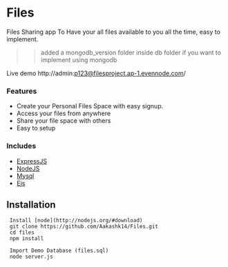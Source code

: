 # Files

Files Sharing app To Have your all files available to you all the time, easy to implement.

>> added a mongodb_version folder inside db folder if you want to implement using mongodb

Live demo http://admin:p123@filesproject.ap-1.evennode.com/


### Features

- Create your Personal Files Space with easy signup.
- Access your files from anywhere
- Share your file space with others
- Easy to setup



### Includes

- [ExpressJS](https://expressjs.com)
- [NodeJS](https://nodejs.org/en/)
- [Mysql](https://www.mysql.com/)
- [Ejs](https://ejs.co/)

Installation
------------
```
 Install [node](http://nodejs.org/#download)
 git clone https://github.com/Aakashk14/Files.git 
 cd files
 npm install
  
 Import Demo Database (files.sql)
 node server.js


